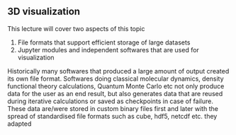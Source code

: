 ## 3D visualization

This lecture will cover two aspects of this topic
1. File formats that support efficient storage of large datasets
2. Jupyter modules and independent softwares that are used for visualization

Historically many softwares that produced a large amount of output created its own file format. Softwares doing classical molecular dynamics, density functional theory calculations, Quantum Monte Carlo etc not only produce data for the user as an end result, but also generates data that are reused during iterative calculations or saved as checkpoints in case of failure. These data are/were stored in custom binary files first and later with the spread of standardised file formats such as cube, hdf5, netcdf etc. they adapted  
